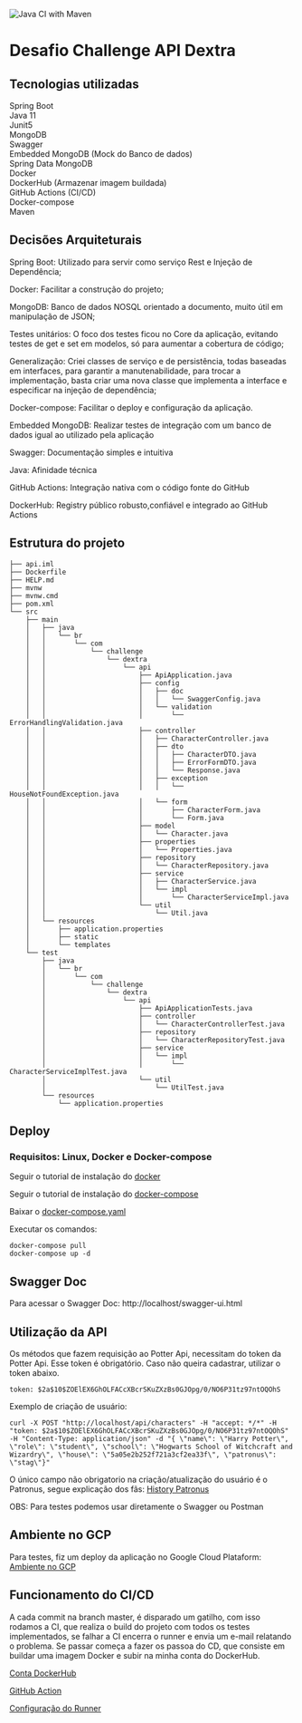 ![Java CI with Maven](https://github.com/horion/api_challenge/workflows/Java%20CI%20with%20Maven/badge.svg)

# Desafio Challenge API Dextra


## Tecnologias utilizadas

Spring Boot  
Java 11  
Junit5  
MongoDB  
Swagger  
Embedded MongoDB (Mock do Banco de dados)  
Spring Data MongoDB  
Docker  
DockerHub (Armazenar imagem buildada)  
GitHub Actions (CI/CD)  
Docker-compose  
Maven  

## Decisões Arquiteturais  

Spring Boot: Utilizado para servir como serviço Rest e Injeção de Dependência;

Docker: Facilitar a construção do projeto;  

MongoDB: Banco de dados NOSQL orientado a documento, muito útil em manipulação de JSON;  

Testes unitários: O foco dos testes ficou no Core da aplicação, evitando testes de get e set em modelos, só para aumentar a cobertura de código;  

Generalização: Criei classes de serviço e de persistência, todas baseadas em interfaces, para garantir a manutenabilidade, para trocar a implementação, basta criar uma nova classe que implementa a interface e especificar na injeção de dependência;  

Docker-compose: Facilitar o deploy e configuração da aplicação.  

Embedded MongoDB: Realizar testes de integração com um banco de dados igual ao utilizado pela aplicação  

Swagger: Documentação simples e intuitiva  

Java: Afinidade técnica  

GitHub Actions: Integração nativa com o código fonte do GitHub  

DockerHub: Registry público robusto,confiável e integrado ao GitHub Actions    


## Estrutura do projeto

```
├── api.iml
├── Dockerfile
├── HELP.md
├── mvnw
├── mvnw.cmd
├── pom.xml
└── src
    ├── main
    │   ├── java
    │   │   └── br
    │   │       └── com
    │   │           └── challenge
    │   │               └── dextra
    │   │                   └── api
    │   │                       ├── ApiApplication.java
    │   │                       ├── config
    │   │                       │   ├── doc
    │   │                       │   │   └── SwaggerConfig.java
    │   │                       │   └── validation
    │   │                       │       └── ErrorHandlingValidation.java
    │   │                       ├── controller
    │   │                       │   ├── CharacterController.java
    │   │                       │   ├── dto
    │   │                       │   │   ├── CharacterDTO.java
    │   │                       │   │   ├── ErrorFormDTO.java
    │   │                       │   │   └── Response.java
    │   │                       │   ├── exception
    │   │                       │   │   └── HouseNotFoundException.java
    │   │                       │   └── form
    │   │                       │       ├── CharacterForm.java
    │   │                       │       └── Form.java
    │   │                       ├── model
    │   │                       │   └── Character.java
    │   │                       ├── properties
    │   │                       │   └── Properties.java
    │   │                       ├── repository
    │   │                       │   └── CharacterRepository.java
    │   │                       ├── service
    │   │                       │   ├── CharacterService.java
    │   │                       │   └── impl
    │   │                       │       └── CharacterServiceImpl.java
    │   │                       └── util
    │   │                           └── Util.java
    │   └── resources
    │       ├── application.properties
    │       ├── static
    │       └── templates
    └── test
        ├── java
        │   └── br
        │       └── com
        │           └── challenge
        │               └── dextra
        │                   └── api
        │                       ├── ApiApplicationTests.java
        │                       ├── controller
        │                       │   └── CharacterControllerTest.java
        │                       ├── repository
        │                       │   └── CharacterRepositoryTest.java
        │                       ├── service
        │                       │   └── impl
        │                       │       └── CharacterServiceImplTest.java
        │                       └── util
        │                           └── UtilTest.java
        └── resources
            └── application.properties
```  

## Deploy

### Requisitos: Linux, Docker e Docker-compose

Seguir o tutorial de instalação do [docker](https://docs.docker.com/v17.09/engine/installation/#updates-and-patches)  

Seguir o tutorial de instalação do [docker-compose](https://docs.docker.com/compose/install/)  

Baixar o [docker-compose.yaml](https://github.com/horion/api_challenge/blob/master/docker-compose.yaml)     

Executar os comandos:  

```
docker-compose pull
docker-compose up -d
```

## Swagger Doc

Para acessar o Swagger Doc: http://localhost/swagger-ui.html  


## Utilização da API

Os métodos que fazem requisição ao Potter Api, necessitam do token da Potter Api. Esse token é obrigatório.
Caso não queira cadastrar, utilizar o token abaixo.  

```
token: $2a$10$ZOElEX6GhOLFACcXBcrSKuZXzBs0GJOpg/0/NO6P31tz97ntOQOhS  
```

Exemplo de criação de usuário:  

```
curl -X POST "http://localhost/api/characters" -H "accept: */*" -H "token: $2a$10$ZOElEX6GhOLFACcXBcrSKuZXzBs0GJOpg/0/NO6P31tz97ntOQOhS" -H "Content-Type: application/json" -d "{ \"name\": \"Harry Potter\", \"role\": \"student\", \"school\": \"Hogwarts School of Witchcraft and Wizardry\", \"house\": \"5a05e2b252f721a3cf2ea33f\", \"patronus\": \"stag\"}"
```

O único campo não obrigatorio na criação/atualização do usuário é o Patronus, segue explicação dos fãs:
[History Patronus](https://aminoapps.com/c/potter-amino-em-portugues/page/blog/bruxos-das-trevas-nao-podem-conjurar-um-patrono/j4XN_0eSKuJDZBzDljKjEeEKbVpZ1rmgnB)  



OBS: Para testes podemos usar diretamente o Swagger ou Postman  

## Ambiente no GCP  

Para testes, fiz um deploy da aplicação no Google Cloud Plataform: [Ambiente no GCP](http://34.95.241.44/swagger-ui.html)  


## Funcionamento do CI/CD  

A cada commit na branch master, é disparado um gatilho, com isso rodamos a CI, que realiza o build do projeto com todos os testes implementados, se falhar a CI encerra o runner e envia um e-mail relatando o problema. Se passar começa a fazer os passoa do CD, que consiste em buildar uma imagem Docker e subir na minha conta do DockerHub.   

[Conta DockerHub](https://hub.docker.com/repository/docker/horion2/api)  

[GitHub Action](https://github.com/horion/api_challenge/actions)  

[Configuração do Runner](https://github.com/horion/api_challenge/blob/master/.github/workflows/maven.yml)  
